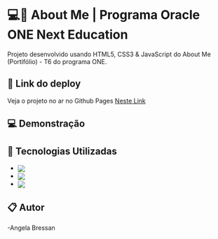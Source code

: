 # 💻🚀 About Me | Programa Oracle ONE Next Education


Projeto desenvolvido usando HTML5, CSS3 & JavaScript do About Me (Portifólio) - T6 do programa ONE.


 ## 🔗 Link do deploy
Veja o projeto no ar no Github Pages [Neste Link]()



 ## 💻 Demonstração


    

 ## 🚀 Tecnologias Utilizadas

- <img align="center" src="https://img.shields.io/badge/HTML5-E34F26?style=for-the-badge&logo=html5&logoColor=white">
- <img align="center" src="https://img.shields.io/badge/CSS3-1572B6?style=for-the-badge&logo=css3&logoColor=white">
- <img align="center" src="https://img.shields.io/badge/JavaScript-323330?style=for-the-badge&logo=javascript&logoColor=F7DF1E">


 ## 📋 Autor
-Angela Bressan

